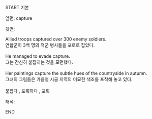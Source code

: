 START
기본

앞면:
capture


뒷면:
<div>Allied troops captured over 300 enemy soldiers. </div><div>연합군이 3백 명의 적군 병사들을 포로로 잡았다.</div><div><br></div><div><div>He managed to evade capture. </div><div><div>그는 간신히 붙잡히는 것을 모면했다.</div></div></div><div><br></div><div><div>Her paintings capture the subtle hues of the countryside in autumn. </div><div><div>그녀의 그림들은 가을철 시골 지역의 미묘한 색조를 포착해 놓고 있다.</div></div></div><div><br></div><div>붙잡다 , 포획하다 , 포획</div>


해석:

END